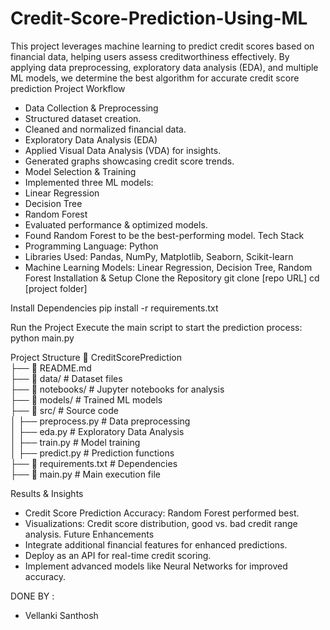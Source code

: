 # Credit-Score-Prediction-Using-ML
This project leverages machine learning to predict credit scores based on financial data, helping users assess creditworthiness effectively. By applying data preprocessing, exploratory data analysis (EDA), and multiple ML models, we determine the best algorithm for accurate credit score prediction
Project Workflow
- Data Collection & Preprocessing
- Structured dataset creation.
- Cleaned and normalized financial data.
- Exploratory Data Analysis (EDA)
- Applied Visual Data Analysis (VDA) for insights.
- Generated graphs showcasing credit score trends.
- Model Selection & Training
- Implemented three ML models:
- Linear Regression
- Decision Tree
- Random Forest
- Evaluated performance & optimized models.
- Found Random Forest to be the best-performing model.
Tech Stack
- Programming Language: Python
- Libraries Used: Pandas, NumPy, Matplotlib, Seaborn, Scikit-learn
- Machine Learning Models: Linear Regression, Decision Tree, Random Forest
Installation & Setup
Clone the Repository
git clone [repo URL]
cd [project folder]


Install Dependencies
pip install -r requirements.txt


Run the Project
Execute the main script to start the prediction process:
python main.py


Project Structure
📂 CreditScorePrediction  
 ├── 📜 README.md  
 ├── 📂 data/               # Dataset files  
 ├── 📂 notebooks/          # Jupyter notebooks for analysis  
 ├── 📂 models/             # Trained ML models  
 ├── 📂 src/                # Source code  
 │    ├── preprocess.py     # Data preprocessing  
 │    ├── eda.py            # Exploratory Data Analysis  
 │    ├── train.py          # Model training  
 │    ├── predict.py        # Prediction functions  
 ├── 📜 requirements.txt    # Dependencies  
 ├── 📜 main.py             # Main execution file  


Results & Insights
- Credit Score Prediction Accuracy: Random Forest performed best.
- Visualizations: Credit score distribution, good vs. bad credit range analysis.
Future Enhancements
- Integrate additional financial features for enhanced predictions.
- Deploy as an API for real-time credit scoring.
- Implement advanced models like Neural Networks for improved accuracy.

DONE BY :
- Vellanki Santhosh


